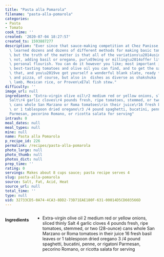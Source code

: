 ```yaml
---
title: "Pasta alla Pomarola"
filename: "pasta-alla-pomarola"
categories:
- Pasta
- Tomato
cook_time: ''
created: '2020-07-04 18:27:57'
created_ts: 1593887277
description: "Ever since that sauce-making competition at Chez Panisse, I\u2019ve\
  \ learned dozens and dozens of different methods for making basic tomato sauce,\
  \ but the truth of the matter is that all of the variations\u2014using onion or\
  \ not, adding basil or oregano, pur\xE9eing or milling\u2014offer little more than\
  \ personal flourish. You can do it however you like; most important is to use the\
  \ best-tasting tomatoes and olive oil you can find, and to get the salt right. Do\
  \ that, and you\u2019ve got yourself a wonderful blank slate, ready to use in pasta\
  \ and pizza, of course, but also in  dishes as diverse as shakshuka , braised Moroccan\
  \ lamb, Mexican rice, or Proven\xE7al fish stew."
difficulty: ''
image_url: null
ingredients: "Extra-virgin olive oil\r2 medium red or yellow onions, sliced thinly\r\
  Salt\r4 garlic cloves\r4 pounds fresh, ripe tomatoes, stemmed, or two (28-ounce)\
  \ cans whole San Marzano or Roma tomatoes\rin their juice\r16 fresh basil leaves\
  \ or 1 tablespoon dried oregano\r3 /4 pound spaghetti, bucatini, penne, or rigatoni\r\
  Parmesan, pecorino Romano, or ricotta salata for serving"
intrash: 0
meal_dates: null
meal_types: null
mine: null
name: Pasta alla Pomarola
p_recipe_id: 226
permalink: /recipes/pasta-alla-pomarola
photo_large: null
photo_thumb: null
photos_dict: null
prep_time: ''
rating: 0
servings: Makes about 8 cups sauce; pasta recipe serves 4
slug: pasta-alla-pomarola
source: Salt, Fat, Acid, Heat
source_url: null
total_time: ''
type: null
uid: 32733CD5-0A74-4CA3-8DD2-73D71EAE180F-631-00014D5CD603566D
---
```

<div class="large-8 medium-7 columns" id="writeup">	</div><!-- #writeup -->
</div><!-- #row-one -->
<div class="row" id="row-two">	<div class="medium-4 small-5 columns" id="ingredients"><h4>Ingredients</h4><div class="box box-ingredients content"><ul>
<li>Extra-virgin olive oil
2 medium red or yellow onions, sliced thinly
Salt
4 garlic cloves
4 pounds fresh, ripe tomatoes, stemmed, or two (28-ounce) cans whole San Marzano or Roma tomatoes
in their juice
16 fresh basil leaves or 1 tablespoon dried oregano
3 /4 pound spaghetti, bucatini, penne, or rigatoni
Parmesan, pecorino Romano, or ricotta salata for serving</li>
</ul>
</div>	</div>	<div class="medium-6 small-7 columns" id="directions">	</div>